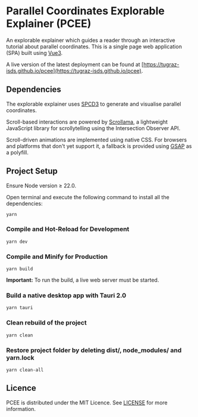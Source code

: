# Parallel Coordinates Explorable Explainer (PCEE)

An explorable explainer which guides a reader through an interactive tutorial about parallel coordinates.
This is a single page web application (SPA) built using [Vue3](https://vuejs.org/).

A live version of the latest deployment can be found at
[https://tugraz-isds.github.io/pcee](https://tugraz-isds.github.io/pcee).

## Dependencies

The explorable explainer uses [SPCD3](https://github.com/tugraz-isds/spcd3) to generate and
visualise parallel coordinates.

Scroll-based interactions are powered by [Scrollama](https://github.com/russellsamora/scrollama),
a lightweight JavaScript library for scrollytelling using the Intersection Observer API.

Scroll-driven animations are implemented using native CSS.
For browsers and platforms that don't yet support it, a fallback is provided
using [GSAP](https://github.com/greensock/GSAP) as a polyfill.

## Project Setup

Ensure Node version ≥ 22.0.

Open terminal and execute the following command to install all the dependencies:

```
yarn
```

### Compile and Hot-Reload for Development

```
yarn dev
```

### Compile and Minify for Production

```
yarn build
```

**Important:** To run the build, a live web server must be started.

### Build a native desktop app with Tauri 2.0

```
yarn tauri
```

### Clean rebuild of the project

```
yarn clean
```

### Restore project folder by deleting dist/, node_modules/ and yarn.lock

```
yarn clean-all
```

## Licence

PCEE is distributed under the MIT Licence. See [LICENSE](LICENSE) for
more information.